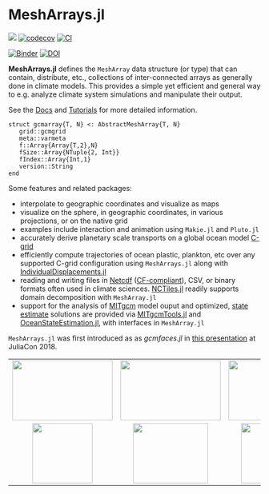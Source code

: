 # MeshArrays.jl

[![](https://img.shields.io/badge/docs-dev-blue.svg)](https://juliaclimate.github.io/MeshArrays.jl/dev)
[![codecov](https://codecov.io/gh/juliaclimate/MeshArrays.jl/branch/master/graph/badge.svg)](https://codecov.io/gh/juliaclimate/MeshArrays.jl)
[![CI](https://github.com/juliaclimate/MeshArrays.jl/actions/workflows/ci.yml/badge.svg)](https://github.com/juliaclimate/MeshArrays.jl/actions/workflows/ci.yml)

[![Binder](https://mybinder.org/badge_logo.svg)](https://mybinder.org/v2/gh/JuliaClimate/MeshArrays.jl/master)
[![DOI](https://zenodo.org/badge/143987632.svg)](https://zenodo.org/badge/latestdoi/143987632)


**MeshArrays.jl** defines the `MeshArray` data structure (or type) that can contain, distribute, etc., collections of inter-connected arrays as generally done in climate models. This provides a simple yet efficient and general way to e.g. analyze climate system simulations and manipulate their output.

See the [Docs](https://juliaclimate.github.io/MeshArrays.jl/dev/) and [Tutorials](https://juliaclimate.github.io/MeshArrays.jl/dev/tutorials/) for more detailed information.

```
struct gcmarray{T, N} <: AbstractMeshArray{T, N}
   grid::gcmgrid
   meta::varmeta
   f::Array{Array{T,2},N}
   fSize::Array{NTuple{2, Int}}
   fIndex::Array{Int,1}
   version::String
end
```

Some features and related packages:

- interpolate to geographic coordinates and visualize as maps
- visualize on the sphere, in geographic coordinates, in various projections, or on the native grid
- examples include interaction and animation using `Makie.jl` and `Pluto.jl`
- accurately derive planetary scale transports on a global ocean model [C-grid](https://en.wikipedia.org/wiki/Arakawa_grids)
- efficiently compute trajectories of ocean plastic, plankton, etc over any supported C-grid configuration using `MeshArrays.jl` along with [IndividualDisplacements.jl](https://github.com/JuliaClimate/IndividualDisplacements.jl)
- reading and writing files in [Netcdf](https://en.wikipedia.org/wiki/NetCDF) ([CF-compliant](http://cfconventions.org)), CSV, or binary formats often used in climate sciences. [NCTiles.jl](https://gaelforget.github.io/NCTiles.jl/stable/) readily supports domain decomposition with `MeshArray.jl`
- support for the analysis of [MITgcm](https://mitgcm.readthedocs.io/en/latest/) model ouput and optimized, [state estimate](https://doi.org/10.5194/gmd-8-3071-2015) solutions are provided via [MITgcmTools.jl](https://github.com/gaelforget/MITgcmTools.jl) and [OceanStateEstimation.jl](https://github.com/gaelforget/OceanStateEstimation.jl), with interfaces in `MeshArray.jl`

`MeshArrays.jl` was first introduced as as _gcmfaces.jl_ in [this presentation](https://youtu.be/RDxAy_zSUvg) at JuliaCon 2018.

| | | |
|:-------------------------------------:|:-------------------------------------:|:-------------------------------------:|
| <img src="https://user-images.githubusercontent.com/20276764/84893715-abe42180-b06d-11ea-92d3-173b678a701e.png" width="200" height="120"> | <img src="https://user-images.githubusercontent.com/20276764/137231635-fdd12de0-29fe-45d4-9045-60621668e353.png" width="200" height="120"> | <img src="https://user-images.githubusercontent.com/20276764/144332405-ed8d163f-04b9-408a-8fd0-08d91e9be91b.png" width="200" height="120"> |
| <img src="https://user-images.githubusercontent.com/20276764/215533819-d0fe6709-6040-4a71-ad50-cfd5c43e6030.png" width="120" height="120"> | <img src="https://user-images.githubusercontent.com/20276764/144878637-1412679c-f1e6-4491-a8f1-43d729aa224d.png" width="150" height="120"> | <img src="https://user-images.githubusercontent.com/20276764/144878668-5b681d5e-79b1-45e0-99d0-f80d2afeba8c.png" width="150" height="120">


